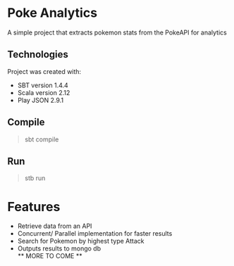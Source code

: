 # Poke Analytics

A simple project that extracts pokemon stats from the PokeAPI for analytics

## Technologies

Project was created with:

- SBT version 1.4.4
- Scala version 2.12
- Play JSON 2.9.1

## Compile

> sbt compile

<!-- ## Test
>sbt test -->

## Run

> stb run

<!-- # Requirements
- [ ] Written in Scala/SBT
- [ ] Takes input from CLI
    - [ ] CSV or JSON simple datasets
    - [ ] Flags/environment variables
    - [ ] arguments
- [ ] Parses datasets into a Collection
    - [ ] Every line parsed into arrays
    - [ ] Every item in a line is gathered into a Map
- [ ] Analysis
    - [ ] Count every instance of a key from the Map
- [ ] Output analysis
    - [ ] Output to STDOUT
    - [ ] Output to File
    - [ ] Output to MongoDB -->

# Features

- Retrieve data from an API
- Concurrent/ Parallel implementation for faster results
- Search for Pokemon by highest type Attack
- Outputs results to mongo db  
** MORE TO COME **
<!-- - [ ] Aggregate and count (Reduce) all keys
- [ ] Return list of counts
- [ ] Well documented and extensive code coverage with unit tests
- [ ] Logs events and output to files and NoSQL databases -->
